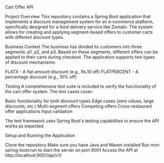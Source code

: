 Cart Offer API

Project Overview
This repository contains a Spring Boot application that implements a discount management system for an e-commerce platform, specifically designed for a food delivery service like Zomato. The system allows for creating and applying segment-based offers to customer carts with different discount types.

Business Context
The business has divided its customers into three segments: p1, p2, and p3. Based on these segments, different offers can be applied to their carts during checkout. The application supports two types of discount mechanisms:

FLATX - A flat amount discount (e.g., Rs.10 off)
FLATPERCENT - A percentage discount (e.g., 10% off)

Testing
A comprehensive test suite is included to verify the functionality of the cart offer system. The test cases cover:

Basic functionality for both discount types
Edge cases (zero values, large discounts, etc.)
Multi-segment offers
Competing offers
Cross-restaurant offer applications
Input validation

The test framework uses Spring Boot's testing capabilities to ensure the API works as expected.

Setup and Running the Application

Clone the repository
Make sure you have Java and Maven installed
Run mvn spring-boot:run to start the server on port 9001
Access the API at http://localhost:9001/api/v1/
